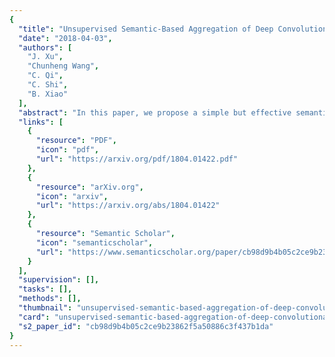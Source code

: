 ```yaml
---
{
  "title": "Unsupervised Semantic-Based Aggregation of Deep Convolutional Features",
  "date": "2018-04-03",
  "authors": [
    "J. Xu",
    "Chunheng Wang",
    "C. Qi",
    "C. Shi",
    "B. Xiao"
  ],
  "abstract": "In this paper, we propose a simple but effective semantic-based aggregation (SBA) method. The proposed SBA utilizes the discriminative filters of deep convolutional layers as semantic detectors. Moreover, we propose the effective unsupervised strategy to select some semantic detectors to generate the “soft region proposals,” which highlight certain discriminative pattern of objects and suppress the noise of background. The final global SBA representation could then be acquired by aggregating the regional representations weighted by the selected “soft region proposals” corresponding to various semantic content. Our unsupervised SBA is easy to generalize and achieves excellent performance on various tasks. We conduct comprehensive experiments and show that our unsupervised SBA outperforms the state-of-the-art unsupervised and supervised aggregation methods on image retrieval, place recognition, and cloud classification.",
  "links": [
    {
      "resource": "PDF",
      "icon": "pdf",
      "url": "https://arxiv.org/pdf/1804.01422.pdf"
    },
    {
      "resource": "arXiv.org",
      "icon": "arxiv",
      "url": "https://arxiv.org/abs/1804.01422"
    },
    {
      "resource": "Semantic Scholar",
      "icon": "semanticscholar",
      "url": "https://www.semanticscholar.org/paper/cb98d9b4b05c2ce9b23862f5a50886c3f437b1da"
    }
  ],
  "supervision": [],
  "tasks": [],
  "methods": [],
  "thumbnail": "unsupervised-semantic-based-aggregation-of-deep-convolutional-features-thumb.jpg",
  "card": "unsupervised-semantic-based-aggregation-of-deep-convolutional-features-card.jpg",
  "s2_paper_id": "cb98d9b4b05c2ce9b23862f5a50886c3f437b1da"
}
---
```


